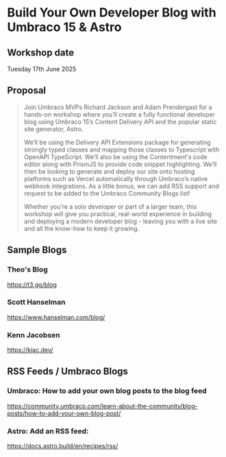 # Build Your Own Developer Blog with Umbraco 15 & Astro

## Workshop date

Tuesday 17th June 2025

## Proposal

> Join Umbraco MVPs Richard Jackson and Adam Prendergast for a hands-on workshop where you’ll create a fully functional developer blog using Umbraco 15’s Content Delivery API and the popular static site generator, Astro.
> 
> We’ll be using the Delivery API Extensions package for generating strongly typed classes and mapping those classes to Typescript with OpenAPI TypeScript. We’ll also be using the Contentment's code editor along with PrismJS to provide code snippet highlighting. We’ll then be looking to generate and deploy our site onto hosting platforms such as Vercel automatically through Umbraco’s native webhook integrations. As a little bonus, we can add RSS support and request to be added to the Umbraco Community Blogs list!
> 
> Whether you’re a solo developer or part of a larger team, this workshop will give you practical, real-world experience in building and deploying a modern developer blog - leaving you with a live site and all the know-how to keep it growing.

## Sample Blogs

### Theo's Blog
https://t3.gg/blog

### Scott Hanselman
https://www.hanselman.com/blog/

### Kenn Jacobsen
https://kjac.dev/

## RSS Feeds / Umbraco Blogs

### Umbraco: How to add your own blog posts to the blog feed
https://community.umbraco.com/learn-about-the-community/blog-posts/how-to-add-your-own-blog-post/

### Astro: Add an RSS feed:
https://docs.astro.build/en/recipes/rss/
